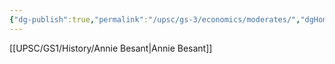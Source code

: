 ```yaml
---
{"dg-publish":true,"permalink":"/upsc/gs-3/economics/moderates/","dgHomeLink":true,"dgPassFrontmatter":false}
---
```


[[UPSC/GS1/History/Annie Besant|Annie Besant]]